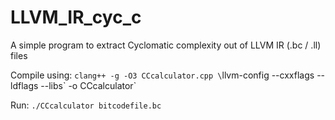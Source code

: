 # LLVM_IR_cyc_c
A simple program to extract Cyclomatic complexity out of LLVM IR (.bc / .ll) files

Compile using:
`clang++ -g -O3 CCcalculator.cpp \`llvm-config --cxxflags --ldflags --libs\` -o CCcalculator`

Run:
`./CCcalculator bitcodefile.bc`
